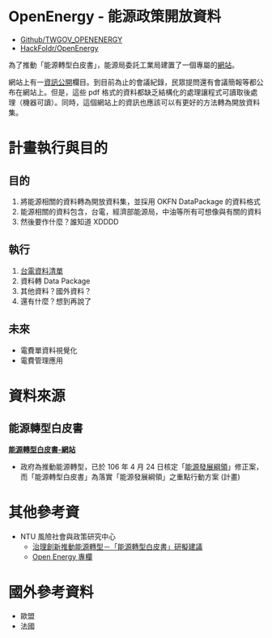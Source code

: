 # OpenEnergy - 能源政策開放資料

- [Github/TWGOV_OPENENERGY](https://github.com/DATA-GOV-TW/TWGOV_OPENENERGY)
- [HackFoldr/OpenEnergy](http://pro.odtw.org/OpenEnergy)

為了推動「能源轉型白皮書」，能源局委託工業局建置了一個專屬的[網站](http://energywhitepaper.tw/)。

網站上有一[資訊公開](http://energywhitepaper.tw/meetinginfo/)欄目。到目前為止的會議紀錄，民眾提問還有會議簡報等都公布在網站上。但是，這些 pdf 格式的資料都缺乏結構化的處理讓程式可讀取後處理（機器可讀）。同時，這個網站上的資訊也應該可以有更好的方法轉為開放資料集。

# 計畫執行與目的

## 目的
1. 將能源相關的資料轉為開放資料集，並採用 OKFN DataPackage 的資料格式
2. 能源相關的資料包含，台電，經濟部能源局，中油等所有可想像與有關的資料
3. 然後要作什麼？誰知道 XDDDD

## 執行
1. [台電資料清單](http://www.taipower.com.tw/content/announcement/ann01-5.aspx)
2. 資料轉 Data Package
3. 其他資料？國外資料？
4. 還有什麼？想到再說了

## 未來
- 電費單資料視覺化
- 電費管理應用

# 資料來源
## 能源轉型白皮書

**[能源轉型白皮書-網站](http://energywhitepaper.tw/)**
- 政府為推動能源轉型，已於 106 年 4 月 24 日核定「[能源發展綱領](http://web3.moeaboe.gov.tw/ecw/populace/news/News.aspx?kind=2&menu_id=56&news_id=2565)」修正案，而「能源轉型白皮書」為落實「能源發展綱領」之重點行動方案 (計畫)



# 其他參考資
- NTU 風險社會與政策研究中心
    - [治理創新推動能源轉型－「能源轉型白皮書」研擬建議](http://rsprc.ntu.edu.tw/zh-TW/home-3/197-articles_overall_category/article-discusses-the-classification/energy_trans/749-energy-transform-white-paper)
    - [Open Energy 專欄](http://rsprc.ntu.edu.tw/zh-TW/component/content/article/282-column_10609/788-module_link_openenergy_nav)

# 國外參考資料
- 歐盟
- 法國

